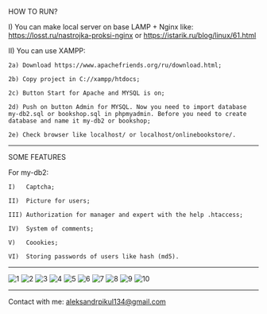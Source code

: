 HOW TO RUN?

I) You can make local server on base LAMP + Nginx like:
    https://losst.ru/nastrojka-proksi-nginx or https://istarik.ru/blog/linux/61.html

II) You can use XAMPP:

    2a) Download https://www.apachefriends.org/ru/download.html;
    
    2b) Copy project in C://xampp/htdocs;
    
    2c) Button Start for Apache and MYSQL is on;
    
    2d) Push on button Admin for MYSQL. Now you need to import database my-db2.sql or bookshop.sql in phpmyadmin. Before you need to create database and name it my-db2 or bookshop;
    
    2e) Check browser like localhost/ or localhost/onlinebookstore/.
   
__________________________________________________________________________________________________________________________________________________________________
SOME FEATURES

For my-db2:

    I)   Captcha;

    II)  Picture for users;

    III) Authorization for manager and expert with the help .htaccess;

    IV)  System of comments;

    V)   Coookies;

    VI)  Storing passwords of users like hash (md5).

__________________________________________________________________________________________________________________________________________________________________
![1](https://user-images.githubusercontent.com/96938106/147868955-f3bb4ff9-5c1c-4baf-a892-b2ccaf9b0709.jpg)
![2](https://user-images.githubusercontent.com/96938106/147868959-0fb41d47-a0dc-48ae-a1dc-5a9ff709de13.jpg)
![3](https://user-images.githubusercontent.com/96938106/147868965-1a1033f7-b5c7-4422-9a87-df14e2848c6d.jpg)
![4](https://user-images.githubusercontent.com/96938106/147868967-c4ca999e-d25e-422c-b2c6-67839b3e4eae.jpg)
![5](https://user-images.githubusercontent.com/96938106/147868979-eba1e425-ef6b-438a-8a67-d6106bc165e1.jpg)
![6](https://user-images.githubusercontent.com/96938106/147868982-66421c23-615d-491d-ab52-a3d012181e5e.jpg)
![7](https://user-images.githubusercontent.com/96938106/147868985-bfd43a97-2b45-4657-88c3-d040618a5f76.jpg)
![8](https://user-images.githubusercontent.com/96938106/147868987-c49f3623-c2a9-4f9e-96b3-8c0c4afe8323.jpg)
![9](https://user-images.githubusercontent.com/96938106/147868989-ed907749-8e67-4e8b-9806-80a005857f01.jpg)
![10](https://user-images.githubusercontent.com/96938106/147868990-4d346104-9099-497b-a496-c7a2345033c9.jpg)
__________________________________________________________________________________________________________________________________________________________________

Contact with me: aleksandrpikul134@gmail.com
